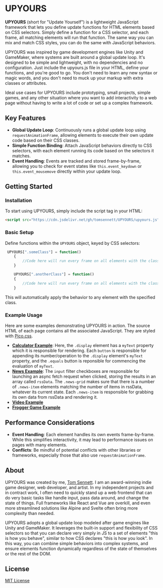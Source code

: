 # UPYOURS

**UPYOURS** (short for "Update Yourself") is a lightweight JavaScript framework that lets you define update functions for HTML elements based on CSS selectors. Simply define a function for a CSS selector, and each frame, all matching elements will run that function. The same way you can mix and match CSS styles, you can do the same with JavaScript behaviors.

UPYOURS was inspired by game development engines like Unity and GameMaker, where systems are built around a global update loop. It's designed to be simple and lightweight, with no dependencies and no configuration. Just include the upyours.js file in your HTML, define your functions, and you're good to go. You don't need to learn any new syntax or magic words, and you don't need to muck up your markup with extra classes or attributes.

Ideal use cases for UPYOURS include prototyping, small projects, simple games, and any other situation where you want to add interactivity to a web page without having to write a lot of code or set up a complex framework.

## Key Features

- **Global Update Loop**: Continuously runs a global update loop using `requestAnimationFrame`, allowing elements to execute their own update code based on their CSS classes.
- **Simple Function Binding**: Attach JavaScript behaviors directly to CSS selectors, with each element running its code based on the selectors it matches.
- **Event Handling**: Events are tracked and stored frame-by-frame, allowing you to check for event states like `this.event_keydown` or `this.event_mousemove` directly within your update loop.

## Getting Started

### Installation

To start using UPYOURS, simply include the script tag in your HTML:

```html
<script src="https://cdn.jsdelivr.net/gh/tomsennett/UPYOURS/upyours.js"></script>
```
### Basic Setup

Define functions within the `UPYOURS` object, keyed by CSS selectors:

```javascript
 UPYOURS[".someClass"] = function()
    {
        //Code here will run every frame on all elements with the class 'someClass'
    }

    UPYOURS[".anotherClass"] = function()
    {
        //Code here will run every frame on all elements with the class 'anotherClass'
    }
```

This will automatically apply the behavior to any element with the specified class.

### Example Usage

Here are some examples demonstrating UPYOURS in action. The source HTML of each page contains all the associated JavaScript. They are styled with [Pico.css](https://picocss.com/).

- **[Calculator Example](https://tomsennett.github.io/UPYOURS/examples/calculator.html)**: Here, the ```.display``` element has a ```myText``` property which it is responsible for rendering. Each ```button``` is responsible for appending its number/operation to the ```.display``` element's ```myText``` property, and the ```.equals``` button is reponsible for commencing the evaluation of ```myText```.
- **[News Example](https://tomsennett.github.io/UPYOURS/examples/news.html)**: The ```input``` filter checkboxes are responsible for launching an async fetch request when clicked, storing the results in an array called ```rssData```. The ```.news-grid``` makes sure that there is a number of ```.news-item``` elements matching the number of items in rssData, whatever its current state. Each ```.news-item``` is responsible for grabbing its own data from rssData and rendering it. 
- **[Video Example](https://tomsennett.github.io/UPYOURS/examples/video.html)**
- **[Frogger Game Example](https://tomsennett.github.io/UPYOURS/examples/frogger.html)**

## Performance Considerations

- **Event Handling**: Each element handles its own events frame-by-frame. While this simplifies interactivity, it may lead to performance issues on pages with many elements.
- **Conflicts**: Be mindful of potential conflicts with other libraries or frameworks, especially those that also use `requestAnimationFrame`.

## About
UPYOURS was created by me, [Tom Sennett](https://wherecouldtom.be). I am an award-winning indie game designer, web developer, and artist. In my independent projects and in contract work, I often need to quickly stand up a web frontend that can do very basic tasks like handle input, pass data around, and change the state of things. Full frameworks like React and Vue are overkill, and even more streamlined solutions like Alpine and Svelte often bring more complexity than needed.

UPYOURS adopts a global update loop modeled after game engines like Unity and GameMaker. It leverages the built-in support and flexibility of CSS selectors so that you can declare very simply in JS to a set of elements "this is how you behave", similar to how CSS declares "this is how you look". In this way, you can combine simple behaviors into complex systems, and ensure elements function dynamically regardless of the state of themselves or the rest of the DOM.

## License

[MIT License](LICENSE)
